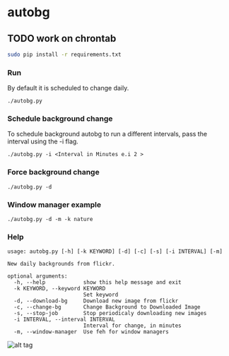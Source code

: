 # autobg
## TODO work on chrontab
```bash
sudo pip install -r requirements.txt
```
### Run
By default it is scheduled to change daily.
```
./autobg.py
```

### Schedule background change
To schedule background autobg to run a different intervals, pass the interval using the -i flag.
```
./autobg.py -i <Interval in Minutes e.i 2 >
```

### Force background change
```
./autobg.py -d
```

### Window manager example
```
./autobg.py -d -m -k nature
```

### Help
```
usage: autobg.py [-h] [-k KEYWORD] [-d] [-c] [-s] [-i INTERVAL] [-m]

New daily backgrounds from flickr.

optional arguments:
  -h, --help            show this help message and exit
  -k KEYWORD, --keyword KEYWORD
                        Set keyword
  -d, --download-bg     Download new image from flickr
  -c, --change-bg       Change Background to Downloaded Image
  -s, --stop-job        Stop periodicaly downloading new images
  -i INTERVAL, --interval INTERVAL
                        Interval for change, in minutes
  -m, --window-manager  Use feh for window managers
```
![alt tag](https://raw.githubusercontent.com/kylesuero/autobg/master/ss1.png)
